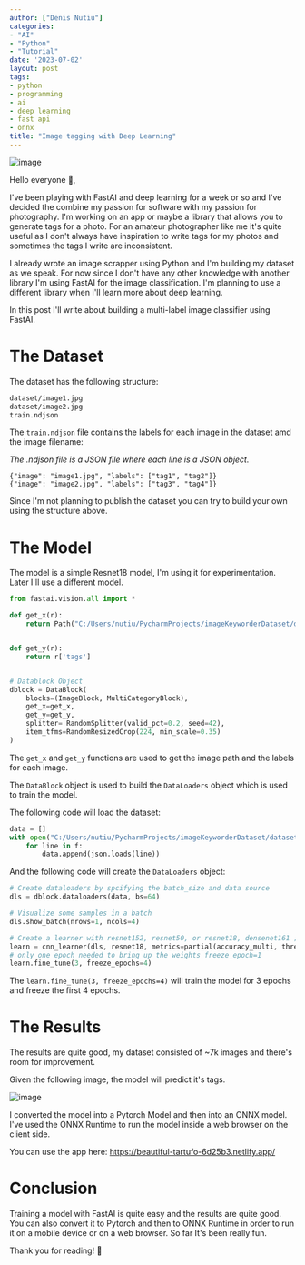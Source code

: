 ```yaml
---
author: ["Denis Nutiu"]
categories:
- "AI"
- "Python"
- "Tutorial"
date: '2023-07-02'
layout: post
tags:
- python
- programming
- ai
- deep learning
- fast api
- onnx
title: "Image tagging with Deep Learning"
---
```


![image](/hugo-content/2023-07/image-tagger.png)

Hello everyone 👋,

I've been playing with FastAI and deep learning for a week or so and I've decided the combine my passion for software
with my passion for photography. I'm working on an app or maybe a library that allows you to generate tags for a photo.
For an amateur photographer like me it's quite useful as I don't always have inspiration to write tags for my photos and sometimes
the tags I write are inconsistent.

I already wrote an image scrapper using Python and I'm building my dataset as we speak. For now since I don't have any other
knowledge with another library I'm using FastAI for the image classification. I'm planning to use a different library when
I'll learn more about deep learning.

In this post I'll write about building a multi-label image classifier using FastAI.

# The Dataset

The dataset has the following structure:

```bash
dataset/image1.jpg
dataset/image2.jpg
train.ndjson
```

The `train.ndjson` file contains the labels for each image in the dataset amd the image filename:

*The .ndjson file is a JSON file where each line is a JSON object.*

```text
{"image": "image1.jpg", "labels": ["tag1", "tag2"]}
{"image": "image2.jpg", "labels": ["tag3", "tag4"]}
```

Since I'm not planning to publish the dataset you can try to build your own using the structure above.

# The Model

The model is a simple Resnet18 model, I'm using it for experimentation. Later I'll use a different model.

```python
from fastai.vision.all import *

def get_x(r):
    return Path("C:/Users/nutiu/PycharmProjects/imageKeyworderDataset/dataset/dataset") / r['filename']


def get_y(r):
    return r['tags']


# Datablock Object
dblock = DataBlock(
    blocks=(ImageBlock, MultiCategoryBlock),
    get_x=get_x,
    get_y=get_y,
    splitter= RandomSplitter(valid_pct=0.2, seed=42),
    item_tfms=RandomResizedCrop(224, min_scale=0.35)
)
```

The `get_x` and `get_y` functions are used to get the image path and the labels for each image.

The `DataBlock` object is used to build the `DataLoaders` object which is used to train the model.

The following code will load the dataset:

```python
data = []
with open("C:/Users/nutiu/PycharmProjects/imageKeyworderDataset/dataset/normalized_train.ndjson", "r") as f:
    for line in f:
        data.append(json.loads(line))

```

And the following code will create the `DataLoaders` object:

```python
# Create dataloaders by spcifying the batch_size and data source
dls = dblock.dataloaders(data, bs=64)

# Visualize some samples in a batch
dls.show_batch(nrows=1, ncols=4)

# Create a learner with resnet152, resnet50, or resnet18, densenet161 ; base_lr=3e-3
learn = cnn_learner(dls, resnet18, metrics=partial(accuracy_multi, thresh=0.2))
# only one epoch needed to bring up the weights freeze_epoch=1
learn.fine_tune(3, freeze_epochs=4)
```

The `learn.fine_tune(3, freeze_epochs=4)` will train the model for 3 epochs and freeze the first 4 epochs.

# The Results

The results are quite good, my dataset consisted of ~7k images and there's room for improvement.

Given the following image, the model will predict it's tags.

![image](/hugo-content/2023-07/image-tagger.png)

I converted the model into a Pytorch Model and then into an ONNX model. I've used the ONNX Runtime to run the model
inside a web browser on the client side.

You can use the app here:  https://beautiful-tartufo-6d25b3.netlify.app/

# Conclusion

Training a model with FastAI is quite easy and the results are quite good. You can also convert it to Pytorch and then
to ONNX Runtime in order to run it on a mobile device or on a web browser. So far It's been really fun.

Thank you for reading! 🙏